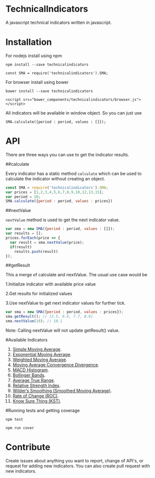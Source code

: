 # TechnicalIndicators

A javascript technical indicators written in javascript. 

# Installation

For nodejs install using npm

``` 
npm install --save technicalindicators
```

```
const SMA = require('technicalindicators').SMA;
```
For browser install using bower

```
bower install --save technicalindicators
```
```
<script src="bower_components/technicalindicators/browser.js"></script>
```

All indicators will be available in window object. So you can just use

```
SMA.calculate({period : period, values : []});
```

# API

There are three ways you can use to get the indicator results.

##calculate 

Every indicator has a static method ```calculate``` which can be used to calculate the indicator without creating an object.

```javascript
const SMA = require('technicalindicators').SMA;
var prices = [1,2,3,4,5,6,7,8,9,10,12,13,15];
var period = 10;
SMA.calculate({period : period, values : prices})
```

##nextValue

```nextValue``` method is used to get the next indicator value.

```javascript
var sma = new SMA({period : period, values : []});
var results = [];
prices.forEach(price => {
  var result = sma.nextValue(price);
  if(result)
    results.push(result)
});
```

##getResult

This a merge of calculate and nextValue. The usual use case would be

1.Initialize indicator with available price value

2.Get results for initialized values 

3.Use nextValue to get next indicator values for further tick.
    
```javascript
var sma = new SMA({period : period, values : prices});
sma.getResult(); // [5.5, 6.6, 7.7, 8.9]
sma.nextValue(16); // 10.1
```

Note:  Calling nextValue will not update getResult() value. 

#Available Indicators

1. [Simple Moving Average](https://tonicdev.com/anandaravindan/sma "SMA").
2. [Exponential Moving Average](https://tonicdev.com/anandaravindan/ema "EMA").
3. [Weighted Moving Average](https://tonicdev.com/anandaravindan/wma "WMA").
4. [Moving Average Convergence Divergence](https://tonicdev.com/anandaravindan/macd "MACD").
5. [MACD Histogram](https://tonicdev.com/anandaravindan/macd "MACD").
6. [Bollinger Bands](https://tonicdev.com/anandaravindan/bb "BB").
7. [Average True Range](https://tonicdev.com/anandaravindan/atr "ATR").
8. [Relative Strength Index](https://tonicdev.com/anandaravindan/rsi "RSI").
9. [Wilder’s Smoothing (Smoothed Moving Average)](https://tonicdev.com/anandaravindan/wema "WEMA").
10. [Rate of Change (ROC)](https://tonicdev.com/anandaravindan/roc "ROC").
11. [Know Sure Thing (KST)](https://tonicdev.com/anandaravindan/kst "KST").


#Running tests and getting coverage

```
npm test
```

```
npm run cover
```
# Contribute

Create issues about anything you want to report, change of API's, or request for adding new indicators. You can also create pull request with new indicators.

